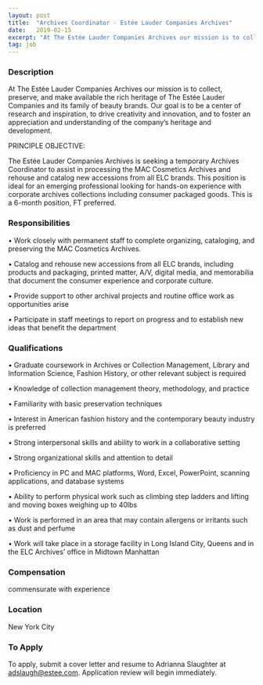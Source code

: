 ```yaml
---
layout: post
title:  "Archives Coordinator - Estée Lauder Companies Archives"
date:   2019-02-15
excerpt: "At The Estée Lauder Companies Archives our mission is to collect, preserve, and make available the rich heritage of The Estée Lauder Companies and its family of beauty brands. Our goal is to be a center of research and inspiration, to drive creativity and innovation, and to foster an appreciation..."
tag: job
---
```


### Description   

At The Estée Lauder Companies Archives our mission is to collect, preserve, and make available the rich heritage of The Estée Lauder Companies and its family of beauty brands. Our goal is to be a center of research and inspiration, to drive creativity and innovation, and to foster an appreciation and understanding of the company’s heritage and development.

PRINCIPLE OBJECTIVE:

The Estée Lauder Companies Archives is seeking a temporary Archives Coordinator to assist in processing the MAC Cosmetics Archives and rehouse and catalog new accessions from all ELC brands. This position is ideal for an emerging professional looking for hands-on experience with corporate archives collections including consumer packaged goods. This is a 6-month position, FT preferred.


### Responsibilities   


• 	Work closely with permanent staff to complete organizing, cataloging, and preserving the MAC Cosmetics Archives.

• 	Catalog and rehouse new accessions from all ELC brands, including products and packaging, printed matter, A/V, digital media, and memorabilia that document the consumer experience and corporate culture.

• 	Provide support to other archival projects and routine office work as opportunities arise

• 	Participate in staff meetings to report on progress and to establish new ideas that benefit the department



### Qualifications   


• 	Graduate coursework in Archives or Collection Management, Library and Information Science, Fashion History, or other relevant subject is required

• 	Knowledge of collection management theory, methodology, and practice 

• 	Familiarity with basic preservation techniques

• 	Interest in American fashion history and the contemporary beauty industry is preferred

• 	Strong interpersonal skills and ability to work in a collaborative setting

• 	Strong organizational skills and attention to detail

• 	Proficiency in PC and MAC platforms, Word, Excel, PowerPoint, scanning applications, and database systems 

• 	Ability to perform physical work such as climbing step ladders and lifting and moving boxes weighing up to 40lbs

• 	Work is performed in an area that may contain allergens or irritants such as dust and perfume

• 	Work will take place in a storage facility in Long Island City, Queens and in the ELC Archives’ office in Midtown Manhattan



### Compensation   

commensurate with experience


### Location   

New York City




### To Apply   

To apply, submit a cover letter and resume to Adrianna Slaughter at adslaugh@estee.com. Application review will begin immediately. 





